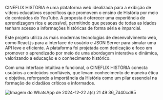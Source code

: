 
CINEFLIX HISTÓRIA é uma plataforma web idealizada para a exibição de vídeos educativos específicos que promovem o ensino de História por meio de conteúdos do YouTube. A proposta é oferecer uma experiência de aprendizagem rica e acessível, permitindo que pessoas de todas as idades tenham acesso a informações históricas de forma séria e imparcial.

Este projeto utiliza as mais modernas tecnologias de desenvolvimento web, como React.js para a interface de usuário e JSON Server para simular uma API leve e eficiente. A plataforma foi projetada com dedicação e foco em promover o aprendizado por meio de uma abordagem interativa e dinâmica, valorizando a educação e o conhecimento histórico.

Com uma interface intuitiva e funcional, o CINEFLIX HISTÓRIA conecta usuários a conteúdos confiáveis, que levam conhecimento de maneira ética e objetiva, reforçando a importância da História como um pilar essencial na formação de cidadãos críticos e informados.

![Imagem do WhatsApp de 2024-12-22 à(s) 21 49 36_7d40cd85](https://github.com/user-attachments/assets/4a4743c5-7468-4fa2-8fbd-6177a5b26f9f)
